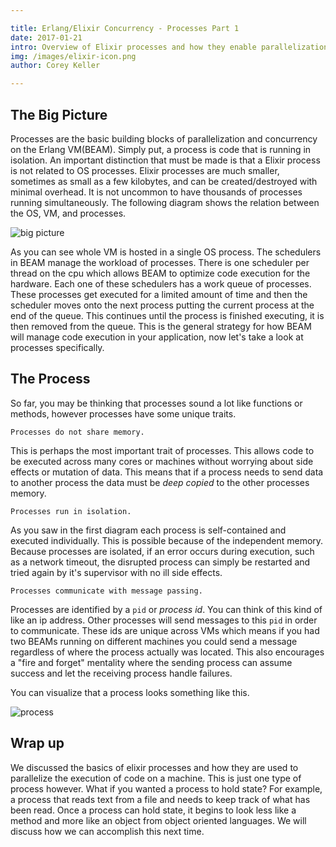 ```yaml
---

title: Erlang/Elixir Concurrency - Processes Part 1
date: 2017-01-21
intro: Overview of Elixir processes and how they enable parallelization and concurrency.
img: /images/elixir-icon.png
author: Corey Keller

---
```

## The Big Picture

Processes are the basic building blocks of parallelization and concurrency on the Erlang VM(BEAM). Simply put, a process is code that is running in isolation. 
An important distinction that must be made is that a Elixir process is not related to OS processes. Elixir processes are much smaller, sometimes as small as a few kilobytes,
and can be created/destroyed with minimal overhead. It is not uncommon to have thousands of processes running simultaneously. 
The following diagram shows the relation between the OS, VM, and processes.  

![big picture](/images/Elixir_Processes_Part1/1_big_picture.png)

As you can see whole VM is hosted in a single OS process. The schedulers in BEAM manage the workload of processes.
There is one scheduler per thread on the cpu which allows BEAM to optimize code execution for the hardware. Each one of these
schedulers has a work queue of processes. These processes get executed for a limited amount of time and then the scheduler moves onto the next 
process putting the current process at the end of the queue. This continues until the process is finished executing, it is then removed from the queue.
This is the general strategy for how BEAM will manage code execution in your application, now let's take a look at processes specifically.

## The Process

So far, you may be thinking that processes sound a lot like functions or methods, however processes have some unique traits.
    
    Processes do not share memory.

This is perhaps the most important trait of processes. This allows code to be executed across many cores or machines
without worrying about side effects or mutation of data. This means that if a process needs to send data to another process the data must be *deep copied* to the other processes memory. 

    Processes run in isolation.

As you saw in the first diagram each process is self-contained and executed individually. This is possible because of the independent memory. Because processes are isolated, if an error occurs during execution, such as a network timeout, the disrupted process
can simply be restarted and tried again by it's supervisor with no ill side effects.

    Processes communicate with message passing.

Processes are identified by a `pid` or *process id*. You can think of this kind of like an ip address. Other processes will send messages to this `pid` in order to communicate.
These ids are unique across VMs which means if you had two BEAMs running on different machines you could send a message regardless of where the process actually was located.
This also encourages a "fire and forget" mentality where the sending process can assume success and let the receiving process handle failures.

You can visualize that a process looks something like this.

![process](/images/Elixir_Processes_Part1/2_process.png)

## Wrap up

We discussed the basics of elixir processes and how they are used to parallelize the execution of code on a machine.
This is just one type of process however. What if you wanted a process to hold state? For example, a process that reads text from a file and needs 
to keep track of what has been read. Once a process can hold state, it begins to look less like a method and more like an object from object oriented languages.
We will discuss how we can accomplish this next time.